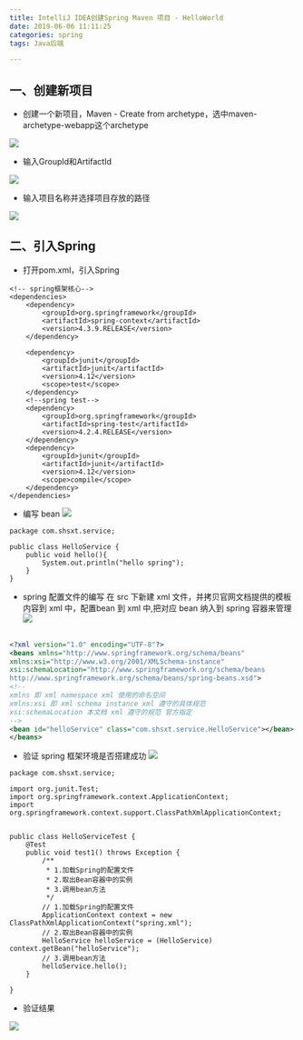 ```yaml
---
title: IntelliJ IDEA创建Spring Maven 项目 - HelloWorld
date: 2019-06-06 11:11:25
categories: spring
tags: Java后端

---
```

## 一、创建新项目

- 创建一个新项目，Maven - Create from archetype，选中maven-archetype-webapp这个archetype

![](初步搭建spring/1.jpg)

- 输入GroupId和ArtifactId

![](初步搭建spring/2.jpg)

- 输入项目名称并选择项目存放的路径

![](初步搭建spring/3.jpg)

## 二、引入Spring
- 打开pom.xml，引入Spring

```
<!-- spring框架核心-->
<dependencies>
    <dependency>
        <groupId>org.springframework</groupId>
        <artifactId>spring-context</artifactId>
        <version>4.3.9.RELEASE</version>
    </dependency>

    <dependency>
        <groupId>junit</groupId>
        <artifactId>junit</artifactId>
        <version>4.12</version>
        <scope>test</scope>
    </dependency>
    <!--spring test-->
    <dependency>
        <groupId>org.springframework</groupId>
        <artifactId>spring-test</artifactId>
        <version>4.2.4.RELEASE</version>
    </dependency>
    <dependency>
        <groupId>junit</groupId>
        <artifactId>junit</artifactId>
        <version>4.12</version>
        <scope>compile</scope>
    </dependency>
</dependencies>

```

- 编写 bean
![](初步搭建spring/4.jpg)

```
package com.shsxt.service;

public class HelloService {
    public void hello(){
        System.out.println("hello spring");
    }
}

```
 
- spring 配置文件的编写
在 src 下新建 xml 文件，并拷贝官网文档提供的模板内容到 xml 中，配置bean 到 xml 中,把对应 bean 纳入到 spring 容器来管理
![](初步搭建spring/5.jpg)

```xml
    
<?xml version="1.0" encoding="UTF-8"?>
<beans xmlns="http://www.springframework.org/schema/beans"
xmlns:xsi="http://www.w3.org/2001/XMLSchema-instance"
xsi:schemaLocation="http://www.springframework.org/schema/beans
http://www.springframework.org/schema/beans/spring-beans.xsd">
<!--
xmlns 即 xml namespace xml 使用的命名空间
xmlns:xsi 即 xml schema instance xml 遵守的具体规范
xsi:schemaLocation 本文档 xml 遵守的规范 官方指定
-->
<bean id="helloService" class="com.shsxt.service.HelloService"></bean>
</beans>
```


- 验证 spring 框架环境是否搭建成功
![](初步搭建spring/6.png)

```
package com.shsxt.service;

import org.junit.Test;
import org.springframework.context.ApplicationContext;
import org.springframework.context.support.ClassPathXmlApplicationContext;


public class HelloServiceTest {
    @Test
    public void test1() throws Exception {
        /**
         * 1.加载Spring的配置文件
         * 2.取出Bean容器中的实例
         * 3.调用bean方法
         */
        // 1.加载Spring的配置文件
        ApplicationContext context = new ClassPathXmlApplicationContext("spring.xml");
        // 2.取出Bean容器中的实例
        HelloService helloService = (HelloService) context.getBean("helloService");
        // 3.调用bean方法
        helloService.hello();
    }

}

```

- 验证结果

![](初步搭建spring/7.png)
